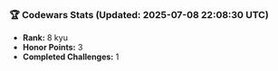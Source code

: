 ### 🏆 Codewars Stats (Updated: 2025-07-08 22:08:30 UTC)

- **Rank:** 8 kyu
- **Honor Points:** 3
- **Completed Challenges:** 1
